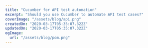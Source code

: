 ```yaml
---
title: "Cucumber for API test automation"
excerpt: "Should you use Cucumber to automate API test cases?"
coverImage: "/assets/blog/api.png"
createdOn: "2020-03-17T05:35:07.322Z"
updatedOn: "2020-03-17T05:35:07.322Z"
ogImage:
  url: "/assets/blog/pom.png"
---
```


